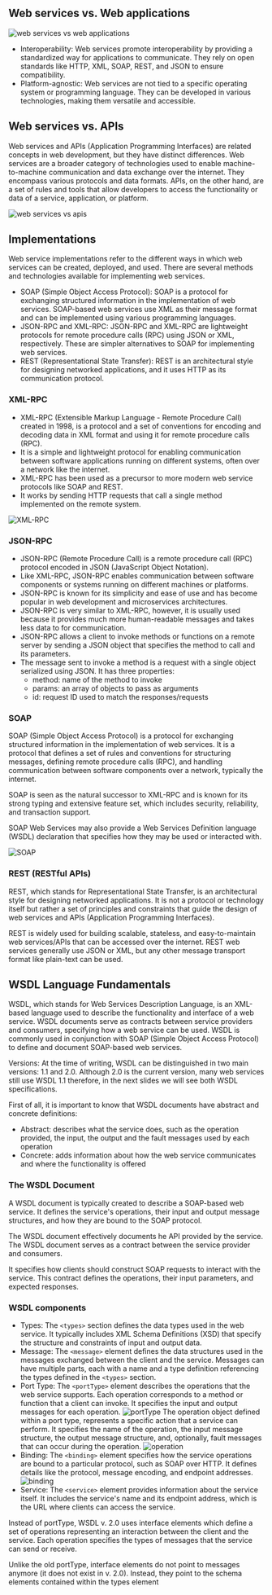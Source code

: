 



## Web services vs. Web applications

![web services vs web applications](img/web-services.png)


- Interoperability: Web services promote interoperability by providing a standardized way for applications to communicate.  They rely on open standards like HTTP, XML, SOAP, REST, and JSON to ensure compatibility.
- Platform-agnostic: Web services are not tied to a specific  operating system or programming language. They can be  developed in various technologies, making them versatile and accessible.


## Web services vs. APIs

Web services and APIs (Application Programming Interfaces) are related concepts in web development, but they have distinct differences.  Web services are a broader category of technologies used to enable machine-to-machine communication and data exchange over the internet. They encompass various protocols and data  formats. APIs, on the other hand, are a set of rules and tools that allow developers to access the functionality or data of a service, application, or platform.

![web services vs apis](img/web-api.png)



## Implementations

Web service implementations refer to the different ways in which web services can be created, deployed, and used. There are several methods and technologies  available for implementing web services.

- SOAP (Simple Object Access Protocol): SOAP is a protocol for exchanging structured information in the implementation of web services. SOAP-based web services use XML as their message format and can be implemented using various programming languages.
- JSON-RPC and XML-RPC: JSON-RPC and XML-RPC are lightweight protocols for remote procedure calls (RPC) using JSON or XML, respectively. These are simpler alternatives to SOAP for implementing web services. 
- REST (Representational State Transfer): REST is an architectural style for designing networked applications, and it uses HTTP as its communication protocol.


### XML-RPC

- XML-RPC (Extensible Markup Language - Remote Procedure Call) created in 1998, is a protocol and a set of conventions for encoding and decoding data in XML  format and using it for remote procedure calls (RPC). 
- It is a simple and lightweight protocol for enabling communication between  software applications running on different systems, often over a network like the internet.
- XML-RPC has been used as a precursor to more modern web service protocols like SOAP and REST. 
- It works by sending HTTP requests that call a single method implemented on the remote system.

![XML-RPC](img/xml_00.png)


### JSON-RPC

- JSON-RPC (Remote Procedure Call) is a remote procedure call (RPC) protocol encoded in JSON (JavaScript Object Notation). 
- Like XML-RPC, JSON-RPC enables communication between software components or systems running on different machines or platforms.
- JSON-RPC is known for its simplicity and ease of use and has become popular in web development and microservices architectures.
- JSON-RPC is very similar to XML-RPC, however, it is usually used because it provides much more human-readable messages and takes less data to for communication.
- JSON-RPC allows a client to invoke methods or functions on a remote server by sending a JSON object that specifies the method to call and its parameters.
- The message sent to invoke a method is a request with a single object serialized using JSON. It has three properties:
	- method: name of the method to invoke 
	- params: an array of objects to pass as arguments 
	- id: request ID used to match the responses/requests

### SOAP

SOAP (Simple Object Access Protocol) is a protocol for exchanging structured information in the implementation of web services. It is a protocol that defines a set of rules and conventions for structuring messages, defining remote procedure calls (RPC), and handling communication between software components over a network, typically the internet.

SOAP is seen as the natural successor to XML-RPC and is known for its strong typing and extensive feature set, which includes security, reliability, and transaction support.

SOAP Web Services may also provide a Web Services Definition language (WSDL) declaration that specifies how they may be used or interacted with.

![SOAP](img/soap.png)

### REST (RESTful APIs)

REST, which stands for Representational State Transfer, is an architectural style for designing networked applications. It is not a protocol or technology itself but rather a set of principles and constraints that guide the design of web services and APIs (Application Programming Interfaces).

REST is widely used for building scalable, stateless, and easy-to-maintain web services/APIs that can be accessed over the internet. REST web services generally use JSON or XML, but any other message transport format like plain-text can be used.


## WSDL Language Fundamentals

WSDL, which stands for Web Services Description Language, is an XML-based language used to describe the functionality and interface of a web service. WSDL documents serve as contracts between service providers and consumers, specifying how a web service can be used. WSDL is commonly used in conjunction with SOAP (Simple Object Access Protocol) to define and document SOAP-based web services.

Versions: At the time of writing, WSDL can be distinguished in two main versions: 1.1 and 2.0. Although 2.0 is the current version, many web services still use WSDL 1.1 therefore, in the next slides we will see both WSDL specifications.

First of all, it is important to know that WSDL documents have abstract and concrete definitions:

- Abstract: describes what the service does, such as the operation provided, the input, the output and the fault messages used by each operation 
- Concrete: adds information about how the web service communicates and where the functionality is offered

### The WSDL Document

A WSDL document is typically created to describe a SOAP-based web service. It defines the service's operations, their input and output message structures, and how they are bound to the SOAP protocol. 

The WSDL document effectively documents  he API provided by the service. The WSDL document serves as a contract between the service provider and consumers. 

It specifies how clients should construct SOAP requests to interact with the service. This contract defines the operations, their input parameters, and expected responses.


### WSDL components

- Types: The `<types>` section defines the data types used in the web service. It typically includes XML Schema Definitions (XSD) that specify the structure and constraints of input and output data.
- Message: The `<message>` element defines the data structures used in the messages exchanged between the client and the service. Messages can have multiple parts, each with a name and a type definition referencing the types defined in the `<types>` section.
- Port Type: The `<portType>` element describes the operations that the web service supports. Each operation corresponds to a method or function that a client can invoke. It specifies the input and output messages for each operation.
	![portType](img/porttype.png)
	The operation object defined within a port type, represents a specific action that a service can perform. It specifies the name of the operation, the input message structure, the output message structure, and, optionally, fault messages that can occur during the operation.
	![operation](img/operation.png)
- Binding: The `<binding>`  element specifies how the service operations are bound to a particular protocol, such as SOAP over HTTP. It defines details like the protocol, message encoding, and endpoint addresses.
	![binding](img/binding.png)
- Service: The `<service>` element provides information about the service itself. It includes the service's name and its endpoint address, which is the URL where clients can access the service.


Instead of portType, WSDL v. 2.0 uses interface elements which define a set of operations representing an interaction between the client and the service. Each operation specifies the types of messages that the service can send or receive. 

Unlike the old portType, interface elements do not point to messages anymore (it does not exist in v. 2.0). Instead, they point to the schema elements contained within the types element
